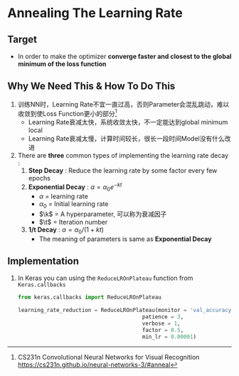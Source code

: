 # Annealing The Learning Rate
## Target 
- In order to make the optimizer **converge faster and closest to the global minimum of the loss function**
## Why We Need This & How To Do This
1. 训练NN时，Learning Rate不宜一直过高，否则Parameter会混乱跳动，难以收敛到使Loss Function更小的部分[^1]
	- Learning Rate衰减太快，系统收敛太快，不一定能达到global minimum local
	- Learning Rate衰减太慢，计算时间较长，很长一段时间Model没有什么改进
2. There are **three** common types of implementing the learning rate decay :
	1. **Step Decay** : Reduce the learning rate by some factor every few epochs
	2. **Exponential Decay** : $\alpha = \alpha_0e^{-kt}$
		- $\alpha$ = learning rate
		- $\alpha_0$ = Initial learning rate
		- $\k$ = A hyperparameter, 可以称为衰减因子
		- $\t$ = Iteration number
	3. **1/t Decay** : $\alpha = \alpha_0/(1+kt)$
		- The meaning of parameters is same as **Exponential Decay**
## Implementation
1. In Keras you can using the `ReduceLROnPlateau` function from `Keras.callbacks`
	```python
	from keras.callbacks import ReduceLROnPlateau
	
	learning_rate_reduction = ReduceLROnPlateau(monitor = 'val_accuracy',
                                           patience = 3,
                                           verbose = 1,
                                           factor = 0.5,
                                           min_lr = 0.00001)
	```
	
	
[^1]: CS231n Convolutional Neural Networks for Visual Recognition https://cs231n.github.io/neural-networks-3/#anneal